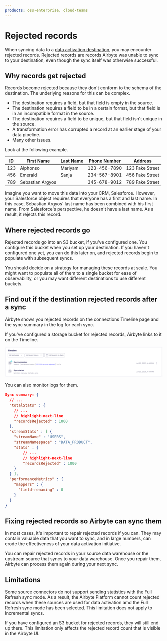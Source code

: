 ```yaml
---
products: oss-enterprise, cloud-teams
---
```


# Rejected records

When syncing data to a [data activation destination](elt-data-activation), you may encounter rejected records. Rejected records are records Airbyte was unable to sync to your destination, even though the sync itself was otherwise successful.

## Why records get rejected

Records become rejected because they don't conform to the schema of the destination. The underlying reasons for this can be complex.

- The destination requires a field, but that field is empty in the source.
- The destination requires a field to be in a certain format, but that field is in an incompatible format in the source.
- The destination requires a field to be unique, but that field isn't unique in the source.
- A transformation error has corrupted a record at an earlier stage of your data pipeline.
- Many other issues.

Look at the following example.

| ID  | First Name       | Last Name | Phone Number | Address         |
| --- | ---------------- | --------- | ------------ | --------------- |
| 123 | Alphonso         | Mariyam   | 123-456-7890 | 123 Fake Street |
| 456 | Emerald          | Sanja     | 234-567-8901 | 456 Fake Street |
| 789 | Sebastian Argyos |           | 345-678-9012 | 789 Fake Street |

Imagine you want to move this data into your CRM, Salesforce. However, your Salesforce object requires that everyone has a first and last name. In this case, Sebastian Argyos' last name has been combined with his first name. From Salesforce's perspective, he doesn't have a last name. As a result, it rejects this record.

## Where rejected records go

Rejected records go into an S3 bucket, if you've configured one. You configure this bucket when you set up your destination. If you haven't configured one yet, you can do this later on, and rejected records begin to populate with subsequent syncs.

You should decide on a strategy for managing these records at scale. You might want to populate all of them to a single bucket for ease of observability, or you may want different destinations to use different buckets.

## Find out if the destination rejected records after a sync

Airbyte shows you rejected records on the connections Timeline page and the sync summary in the log for each sync.

If you've configured a storage bucket for rejected records, Airbyte links to it on the Timeline.

![Screenshot of rejected records in the connection Timeline](assets/rejected-records.png)

You can also monitor logs for them.

```json title="snowflake_salesforce_logs_12345_txt.txt"
Sync summary: {
  // ...
  "totalStats" : {
    // ...
    // highlight-next-line
    "recordsRejected" : 1000
  },
  "streamStats" : [ {
    "streamName" : "USERS",
    "streamNamespace" : "DATA_PRODUCT",
    "stats" : {
        // ...
        // highlight-next-line
        "recordsRejected" : 1000
    }
  } ],
  "performanceMetrics" : {
    "mappers" : {
      "field-renaming" : 0
    }
  }
}
```

## Fixing rejected records so Airbyte can sync them

In most cases, it's important to repair rejected records if you can. They may contain valuable data that you want to sync, and in large numbers, can erode the effectiveness of your data activation initiative.

You can repair rejected records in your source data warehouse or the upstream source that syncs to your data warehouse. Once you repair them, Airbyte can process them again during your next sync.

## Limitations

Some source connectors do not support sending statistics with the Full Refresh sync mode. As a result, the Airbyte Platform cannot count rejected records when these sources are used for data activation amd the Full Refresh sync mode has been selected. This limitation does not apply to Incremental syncs.

If you have configured an S3 bucket for rejected records, they will still end up there. This limitation only affects the rejected record count that is visible in the Airbyte UI.

